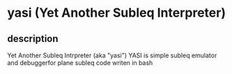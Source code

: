 # yasi (Yet Another Subleq Interpreter)

## description

Yet Another Subleq Intrpreter (aka "yasi")
YASI is simple subleq emulator and debuggerfor plane subleq code writen in bash

